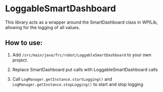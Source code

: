 # LoggableSmartDashboard

This library acts as a wrapper around the SmartDashboard class in WPILib, allowing for the logging of all values.

## How to use:

1. Add `/src/main/java/frc/robot/LoggableSmartDashboard` to your own project.

2. Replace SmartDashboard put calls with LoggableSmartDashboard calls

3. Call `LogManager.getInstance.startLogging()` and `LogManager.getInstance.stopLogging()` to start and stop logging

